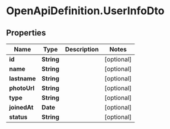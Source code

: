 # OpenApiDefinition.UserInfoDto

## Properties

Name | Type | Description | Notes
------------ | ------------- | ------------- | -------------
**id** | **String** |  | [optional] 
**name** | **String** |  | [optional] 
**lastname** | **String** |  | [optional] 
**photoUrl** | **String** |  | [optional] 
**type** | **String** |  | [optional] 
**joinedAt** | **Date** |  | [optional] 
**status** | **String** |  | [optional] 


